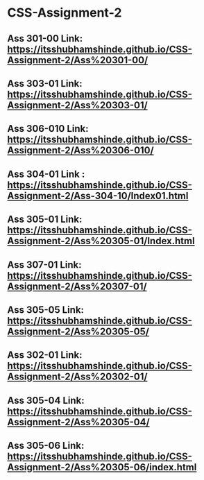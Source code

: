 # CSS-Assignment-2
## Ass 301-00 Link: https://itsshubhamshinde.github.io/CSS-Assignment-2/Ass%20301-00/
## Ass 303-01 Link: https://itsshubhamshinde.github.io/CSS-Assignment-2/Ass%20303-01/
## Ass 306-010 Link: https://itsshubhamshinde.github.io/CSS-Assignment-2/Ass%20306-010/
## Ass 304-01 Link : https://itsshubhamshinde.github.io/CSS-Assignment-2/Ass-304-10/Index01.html
## Ass 305-01 Link: https://itsshubhamshinde.github.io/CSS-Assignment-2/Ass%20305-01/Index.html
## Ass 307-01 Link: https://itsshubhamshinde.github.io/CSS-Assignment-2/Ass%20307-01/
## Ass 305-05 Link: https://itsshubhamshinde.github.io/CSS-Assignment-2/Ass%20305-05/
## Ass 302-01 Link: https://itsshubhamshinde.github.io/CSS-Assignment-2/Ass%20302-01/
## Ass 305-04 Link: https://itsshubhamshinde.github.io/CSS-Assignment-2/Ass%20305-04/
## Ass 305-06 Link: https://itsshubhamshinde.github.io/CSS-Assignment-2/Ass%20305-06/index.html
